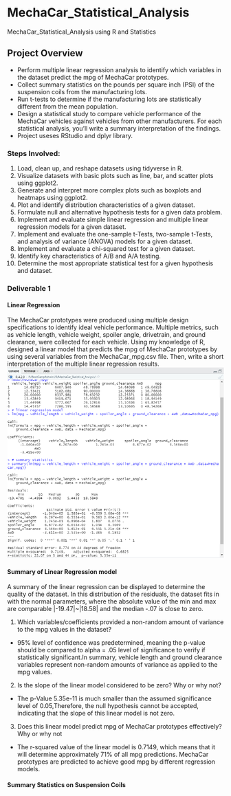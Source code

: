 # MechaCar_Statistical_Analysis
MechaCar_Statistical_Analysis using R and Statistics

## Project Overview


* Perform multiple linear regression analysis to identify which variables in the dataset predict the mpg of MechaCar prototypes.
* Collect summary statistics on the pounds per square inch (PSI) of the suspension coils from the manufacturing lots.
* Run t-tests to determine if the manufacturing lots are statistically different from the mean population.
* Design a statistical study to compare vehicle performance of the MechaCar vehicles against vehicles from other manufacturers. For each statistical analysis, you’ll write a summary interpretation of the findings.
* Project useses RStudio and dplyr library.


### Steps Involved:
1. Load, clean up, and reshape datasets using tidyverse in R.
2. Visualize datasets with basic plots such as line, bar, and scatter plots using ggplot2.
3. Generate and interpret more complex plots such as boxplots and heatmaps using ggplot2.
4. Plot and identify distribution characteristics of a given dataset.
5. Formulate null and alternative hypothesis tests for a given data problem.
6. Implement and evaluate simple linear regression and multiple linear regression models for a given dataset.
7. Implement and evaluate the one-sample t-Tests, two-sample t-Tests, and analysis of variance (ANOVA) models for a given dataset.
8. Implement and evaluate a chi-squared test for a given dataset.
9. Identify key characteristics of A/B and A/A testing.
10. Determine the most appropriate statistical test for a given hypothesis and dataset.

### Deliverable 1
#### Linear Regression
The MechaCar prototypes were produced using multiple design specifications to identify ideal vehicle performance. Multiple metrics, such as vehicle length, vehicle weight, spoiler angle, drivetrain, and ground clearance, were collected for each vehicle. Using my knowledge of R, designed a linear model that predicts the mpg of MechaCar prototypes by using several variables from the MechaCar_mpg.csv file. Then, write a short interpretation of the multiple linear regression results.<br>
![Capture 1](https://github.com/ashwinihegde28/MechaCar_Statistical_Analysis/blob/main/images/Capture1.PNG) <br>

####  Summary of Linear Regression model
A summary of the linear regression can be displayed to determine the quality of the dataset.  In this distribution of the residuals, the dataset fits in with the normal parameters, where the absolute value of the min and max are comparable |-19.47|~|18.58| and the median -.07 is close to zero.
1. Which variables/coefficients provided a non-random amount of variance to the mpg values in the dataset?       
  * 95% level of confidence was predetermined, meaning the p-value should be compared to alpha = .05 level of significance to verify if statistically significant.In summary, vehicle length and ground clearance variables represent non-random amounts of variance as applied to the mpg values. 

2. Is the slope of the linear model considered to be zero? Why or why not? 
  * The p-Value 5.35e-11 is much smaller than the assumed significance level of 0.05,Therefore, the null hypothesis cannot be accepted, indicating that the slope of this linear model is not zero.

3. Does this linear model predict mpg of MechaCar prototypes effectively? Why or why not
  * The r-squared value of the linear model is 0.7149, which means that it will determine approximately 71% of all mpg predictions. MechaCar prototypes are predicted to achieve good mpg by different regression models.
 
 #### Summary Statistics on Suspension Coils

  
